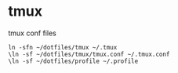 # tmux
tmux conf files
```
ln -sfn ~/dotfiles/tmux ~/.tmux
\ln -sf ~/dotfiles/tmux/tmux.conf ~/.tmux.conf
\ln -sf ~/dotfiles/profile ~/.profile
```

